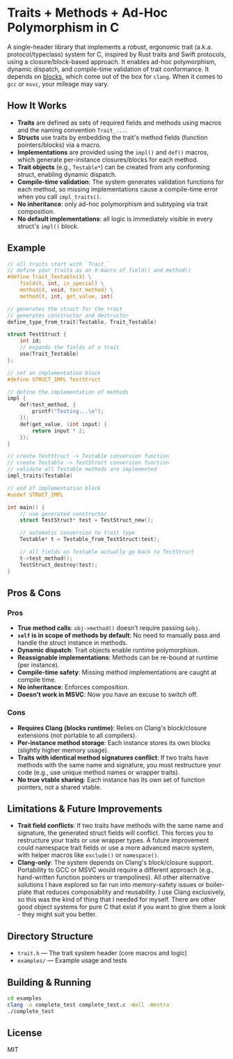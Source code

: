 # Traits + Methods + Ad-Hoc Polymorphism in C

A single-header library that implements a robust, ergonomic trait (a.k.a. protocol/typeclass) system for C, inspired by Rust traits and Swift protocols, using a closure/block-based approach. It enables ad-hoc polymorphism, dynamic dispatch, and compile-time validation of trait conformance. It depends on [blocks](https://en.wikipedia.org/wiki/Blocks_(C_language_extension)), which come out of the box for `clang`. When it comes to `gcc` or `msvc`, your mileage may vary.

## How It Works

- **Traits** are defined as sets of required fields and methods using macros and the naming convention `Trait_...`. 
- **Structs** use traits by embedding the trait's method fields (function pointers/blocks) via a macro.
- **Implementations** are provided using the `impl()` and `def()` macros, which generate per-instance closures/blocks for each method.
- **Trait objects** (e.g., `Testable*`) can be created from any conforming struct, enabling dynamic dispatch.
- **Compile-time validation**: The system generates validation functions for each method, so missing implementations cause a compile-time error when you call `impl_traits()`.
- **No inheritance**: only ad-hoc polymorphism and subtyping via trait composition.
- **No default implementations**: all logic is immediately visible in every struct's `impl()` block.

## Example

```c
// all traits start with `Trait_`
// define your traits as an X-macro of field() and method()
#define Trait_Testable(X) \
    field(X, int, is_special) \
    method(X, void, test_method) \
    method(X, int, get_value, int)

// generates the struct for the trait
// generates constructor and destructor
define_type_from_trait(Testable, Trait_Testable)

struct TestStruct {
    int id;
    // expands the fields of a trait
    use(Trait_Testable)
};

// set an implementation block
#define STRUCT_IMPL TestStruct

// define the implementation of methods
impl {
    def(test_method, {
        printf("Testing...\n");
    });
    def(get_value, (int input) {
        return input * 2;
    });
}

// create TestStruct -> Testable conversion function
// create Testable -> TestStruct conversion function
// validate all Testable methods are implemented
impl_traits(Testable)

// end of implementation block
#undef STRUCT_IMPL

int main() {
    // use generated constructor
    struct TestStruct* test = TestStruct_new();

    // automatic conversion to trait type
    Testable* t = Testable_from_TestStruct(test);

    // all fields on Testable actually go back to TestStruct 
    t->test_method();
    TestStruct_destroy(test);
}
```

## Pros & Cons 

### Pros
- **True method calls**: `obj->method()` doesn't require passing `&obj`.
- **`self` is in scope of methods by default**: No need to manually pass and handle the struct instance in methods.
- **Dynamic dispatch**: Trait objects enable runtime polymorphism.
- **Reassignable implementations**: Methods can be re-bound at runtime (per instance).
- **Compile-time safety**: Missing method implementations are caught at compile time.
- **No inheritance**: Enforces composition.
- **Doesn't work in MSVC**: Now you have an excuse to switch off.

### Cons
- **Requires Clang (blocks runtime)**: Relies on Clang's block/closure extensions (not portable to all compilers).
- **Per-instance method storage**: Each instance stores its own blocks (slightly higher memory usage).
- **Traits with identical method signatures conflict**: If two traits have methods with the same name and signature, you must restructure your code (e.g., use unique method names or wrapper traits).
- **No true vtable sharing**: Each instance has its own set of function pointers, not a shared vtable.

## Limitations & Future Improvements

- **Trait field conflicts**: If two traits have methods with the same name and signature, the generated struct fields will conflict. This forces you to restructure your traits or use wrapper types. A future improvement could namespace trait fields or use a more advanced macro system, with helper macros like `exclude()` or `namespace()`.
- **Clang-only**: The system depends on Clang's block/closure support. Portability to GCC or MSVC would require a different approach (e.g., hand-written function pointers or trampolines). All other alternative solutions I have explored so far run into memory-safety issues or boiler-plate that reduces composability and reusability. I use Clang exclusively, so this was the kind of thing that I needed for myself. There are other good object systems for pure C that exist if you want to give them a look - they might suit you better.

## Directory Structure

- `trait.h` — The trait system header (core macros and logic)
- `examples/` — Example usage and tests

## Building & Running

```sh
cd examples
clang -o complete_test complete_test.c -Wall -Wextra
./complete_test
```

## License
MIT
